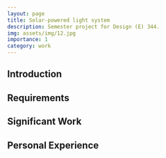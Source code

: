 ```yaml
---
layout: page
title: Solar-powered light system
description: Semester project for Design (E) 344.
img: assets/img/12.jpg
importance: 1
category: work
---
```


## Introduction


## Requirements


## Significant Work


## Personal Experience